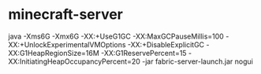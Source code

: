 # minecraft-server
java -Xms6G -Xmx6G -XX:+UseG1GC -XX:MaxGCPauseMillis=100 -XX:+UnlockExperimentalVMOptions -XX:+DisableExplicitGC -XX:G1HeapRegionSize=16M -XX:G1ReservePercent=15 -XX:InitiatingHeapOccupancyPercent=20 -jar fabric-server-launch.jar nogui